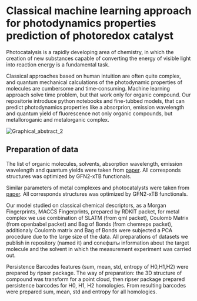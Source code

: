 # Classical machine learning approach for photodynamics properties prediction of photoredox catalyst

Photocatalysis is a rapidly developing area of chemistry, in which the creation of new substances capable of converting the energy of visible light into reaction energy is a fundamental task.

Classical approaches based on human intuition are often quite complex, and quantum mechanical calculations of the photodynamic properties of molecules are cumbersome and time-consuming. Machine learning approach solve time problem, but that work only for organic compound. 
Our repositorie introduce python notebooks and fine-tubbed models, that can predict photodynamics properties like a absorprion, emission wavelength and quantum yield of fluorescence not only organic compounds, but metalloroganic and metalorganic complex.

![Graphical_abstract_2](https://github.com/Yagr49/Photocatalyst_NN/assets/139890239/a75067e8-3a85-4244-9548-e6040f6c9d30)

## Preparation of data

The list of organic molecules, solvents, absorption wavelength, emission wavelength and quantum yields were taken from [paper](https://www.nature.com/articles/s41597-020-00634-8). All corresponds structures was optimized by GFN2-xTB functionals.

Similar parameters of metal complexes and photocatalysts were taken from [paper](https://www.thieme-connect.com/products/ejournals/abstract/10.1055/a-1390-9065). All corresponds structures was optimized by GFN2-xTB functionals.

Our model studied on classical chemical descriptors, as a Morgan Fingerprints, MACCS Fingerprints, prepared by RDKIT packet, for metal complex we use combination of SLATM (from qml packet), Coulomb Matrix (from openbabel packet) and Bag of Bonds (from chemreps packet), additionaly Coulomb matrix and Bag of Bonds were subjected a PCA procedure due to the large size of the data. All preparations of datasets we publish in repository (named it) and conефшты information about the target molecule and the solvent in which the measurement experiment was carried out. 

Persistence Barcodes features (sum, mean, std, entropy of H0,H1,H2) were prepared by ripser package. The way of preparation: the 3D structure of compound was transform for a point cloud, then ripser package prepared persistence barcodes for H0, H1, H2 homologies. From resulting barcodes were prepared sum, mean, std and entropy for all homologies.


